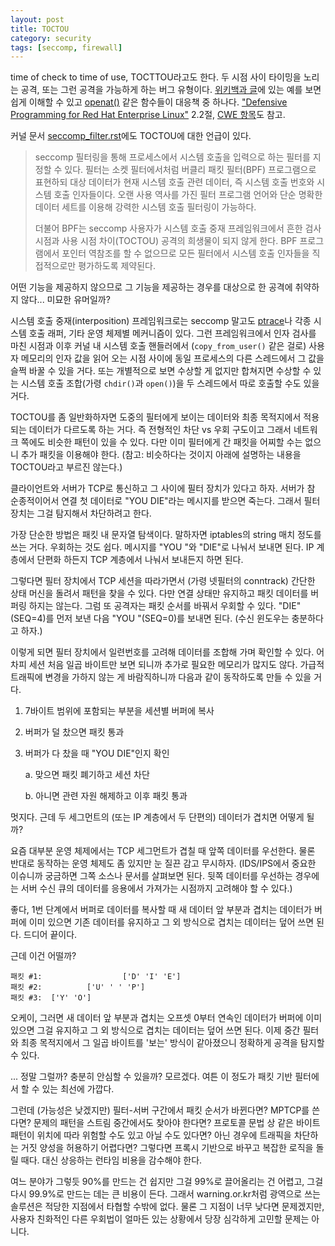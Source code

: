 ```yaml
---
layout: post
title: TOCTOU
category: security
tags: [seccomp, firewall]
---
```

time of check to time of use, TOCTTOU라고도 한다. 두 시점 사이 타이밍을 노리는 공격, 또는 그런 공격을 가능하게 하는 버그 유형이다. [위키백과 글](https://en.wikipedia.org/wiki/Time_of_check_to_time_of_use)에 있는 예를 보면 쉽게 이해할 수 있고 [openat()](https://linux.die.net/man/2/openat) 같은 함수들이 대응책 중 하나다. ["Defensive Programming for Red Hat Enterprise Linux"](https://pdfs.semanticscholar.org/c613/325c8cb647f0e94fe2be85ce34060e30d313.pdf) 2.2절, [CWE 항목](https://cwe.mitre.org/data/definitions/367.html)도 참고.

커널 문서 [seccomp_filter.rst](https://wariua.cafe24.com/wiki/Documentation/userspace-api/seccomp_filter.rst)에도 TOCTOU에 대한 언급이 있다.

> seccomp 필터링을 통해 프로세스에서 시스템 호출을 입력으로 하는 필터를 지정할 수 있다. 필터는 소켓 필터에서처럼 버클리 패킷 필터(BPF) 프로그램으로 표현하되 대상 데이터가 현재 시스템 호출 관련 데이터, 즉 시스템 호출 번호와 시스템 호출 인자들이다. 오랜 사용 역사를 가진 필터 프로그램 언어와 단순 명확한 데이터 세트를 이용해 강력한 시스템 호출 필터링이 가능하다.
>
> 더불어 BPF는 seccomp 사용자가 시스템 호출 중재 프레임워크에서 흔한 검사 시점과 사용 시점 차이(TOCTOU) 공격의 희생물이 되지 않게 한다. BPF 프로그램에서 포인터 역참조를 할 수 없으므로 모든 필터에서 시스템 호출 인자들을 직접적으로만 평가하도록 제약된다.

어떤 기능을 제공하지 않으므로 그 기능을 제공하는 경우를 대상으로 한 공격에 취약하지 않다... 미묘한 유머일까?

시스템 호출 중재(interposition) 프레임워크로는 seccomp 말고도 [ptrace](https://github.com/wariua/manpages-ko/wiki/ptrace%282%29)나 각종 시스템 호출 래퍼, 기타 운영 체제별 메커니즘이 있다. 그런 프레임워크에서 인자 검사를 마친 시점과 이후 커널 내 시스템 호출 핸들러에서 (`copy_from_user()` 같은 걸로) 사용자 메모리의 인자 값을 읽어 오는 시점 사이에 동일 프로세스의 다른 스레드에서 그 값을 슬쩍 바꿀 수 있을 거다. 또는 개별적으로 보면 수상할 게 없지만 합쳐지면 수상할 수 있는 시스템 호출 조합(가령 `chdir()`과 `open()`)을 두 스레드에서 따로 호출할 수도 있을 거다.

TOCTOU를 좀 일반화하자면 도중의 필터에게 보이는 데이터와 최종 목적지에서 적용되는 데이터가 다르도록 하는 거다. 즉 전형적인 차단 vs 우회 구도이고 그래서 네트워크 쪽에도 비슷한 패턴이 있을 수 있다. 다만 이미 필터에게 간 패킷을 어찌할 수는 없으니 추가 패킷을 이용해야 한다. (참고: 비슷하다는 것이지 아래에 설명하는 내용을 TOCTOU라고 부르진 않는다.)

클라이언트와 서버가 TCP로 통신하고 그 사이에 필터 장치가 있다고 하자. 서버가 참 순종적이어서 연결 첫 데이터로 "YOU DIE"라는 메시지를 받으면 죽는다. 그래서 필터 장치는 그걸 탐지해서 차단하려고 한다.

가장 단순한 방법은 패킷 내 문자열 탐색이다. 말하자면 iptables의 string 매치 정도를 쓰는 거다. 우회하는 것도 쉽다. 메시지를 "YOU "와 "DIE"로 나눠서 보내면 된다. IP 계층에서 단편화 하든지 TCP 계층에서 나눠서 보내든지 하면 된다.

그렇다면 필터 장치에서 TCP 세션을 따라가면서 (가령 넷필터의 conntrack) 간단한 상태 머신을 돌려서 패턴을 찾을 수 있다. 다만 연결 상태만 유지하고 패킷 데이터를 버퍼링 하지는 않는다. 그럼 또 공격자는 패킷 순서를 바꿔서 우회할 수 있다. "DIE"(SEQ=4)를 먼저 보낸 다음 "YOU "(SEQ=0)를 보내면 된다. (수신 윈도우는 충분하다고 하자.)

이렇게 되면 필터 장치에서 일련번호를 고려해 데이터를 조합해 가며 확인할 수 있다. 어차피 세션 처음 일곱 바이트만 보면 되니까 추가로 필요한 메모리가 많지도 않다. 가급적 트래픽에 변경을 가하지 않는 게 바람직하니까 다음과 같이 동작하도록 만들 수 있을 거다.

1. 7바이트 범위에 포함되는 부분을 세션별 버퍼에 복사

2. 버퍼가 덜 찼으면 패킷 통과

3. 버퍼가 다 찼을 때 "YOU DIE"인지 확인

   a. 맞으면 패킷 폐기하고 세션 차단

   b. 아니면 관련 자원 해제하고 이후 패킷 통과

멋지다. 근데 두 세그먼트의 (또는 IP 계층에서 두 단편의) 데이터가 겹치면 어떻게 될까?

요즘 대부분 운영 체제에서는 TCP 세그먼트가 겹칠 때 앞쪽 데이터를 우선한다. 물론 반대로 동작하는 운영 체제도 좀 있지만 눈 질끈 감고 무시하자. (IDS/IPS에서 중요한 이슈니까 궁금하면 그쪽 소스나 문서를 살펴보면 된다. 뒷쪽 데이터를 우선하는 경우에는 서버 수신 큐의 데이터를 응용에서 가져가는 시점까지 고려해야 할 수 있다.)

좋다, 1번 단계에서 버퍼로 데이터를 복사할 때 새 데이터 앞 부분과 겹치는 데이터가 버퍼에 이미 있으면 기존 데이터를 유지하고 그 외 방식으로 겹치는 데이터는 덮어 쓰면 된다. 드디어 끝이다.

근데 이건 어떨까?

```
패킷 #1:                  ['D' 'I' 'E']
패킷 #2:          ['U' ' ' 'P']
패킷 #3:  ['Y' 'O']
```

오케이, 그러면 새 데이터 앞 부분과 겹치는 오프셋 0부터 연속인 데이터가 버퍼에 이미 있으면 그걸 유지하고 그 외 방식으로 겹치는 데이터는 덮어 쓰면 된다. 이제 중간 필터와 최종 목적지에서 그 일곱 바이트를 '보는' 방식이 같아졌으니 정확하게 공격을 탐지할 수 있다.

... 정말 그럴까? 충분히 안심할 수 있을까? 모르겠다. 여튼 이 정도가 패킷 기반 필터에서 할 수 있는 최선에 가깝다.

그런데 (가능성은 낮겠지만) 필터-서버 구간에서 패킷 순서가 바뀐다면? MPTCP를 쓴다면? 문제의 패턴을 스트림 중간에서도 찾아야 한다면? 프로토콜 문법 상 같은 바이트 패턴이 위치에 따라 위험할 수도 있고 아닐 수도 있다면? 아닌 경우에 트래픽을 차단하는 거짓 양성을 허용하기 어렵다면? 그렇다면 프록시 기반으로 바꾸고 복잡한 로직을 돌릴 때다. 대신 상응하는 런타임 비용을 감수해야 한다.

여느 분야가 그렇듯 90%를 만드는 건 쉽지만 그걸 99%로 끌어올리는 건 어렵고, 그걸 다시 99.9%로 만드는 데는 큰 비용이 든다. 그래서 warning.or.kr처럼 광역으로 쓰는 솔루션은 적당한 지점에서 타협할 수밖에 없다. 물론 그 지점이 너무 낮다면 문제겠지만, 사용자 친화적인 다른 우회법이 얼마든 있는 상황에서 당장 심각하게 고민할 문제는 아니다.
